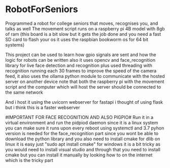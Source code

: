 # RobotForSeniors
Programmed a robot for college seniors that moves, recognises you, and talks as well
The movement script runs on a raspberry pi 4B model with 8gb of ram (this board is a bit slow but it gets the job done and you need a fast SD card to flash your os it uses the raspbian bookworm os for 64 bit systems)

This project can be used to learn how gpio signals are sent and how the logic for robots can be written also it uses opencv and face_recognition library for live face detection and recognition plus used threading with recognition running each 30 frames to improve the speed of the camera feed, it also uses the ollama python module to communicate with the hosted server on another device note that both the raspberry pi with the movement script and the computer which will host the server should be connected to the same network

And i host it using the uvicorn webserver for fastapi i thought of using flask but i think this is a faster webserver

#IMPORTANT FOR FACE RECOGNITION AND ALSO PIGPIO#
Run it in a virtual environment and run the pidpiod daemon since it is a linux system you can make sure it runs upon every reboot using systemctl and 3.7 pyhon version is needed for the face_recognition part since you wont be able to download the python library and you also need to install cmake for dlib on linux it is easy just "sudo apt install cmake" for windows it is a bit tricky as you would need to install visual studio and through that you need to install cmake but you can install it manually by looking how to on the internet which is the tricky part
